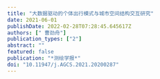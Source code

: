 ```yaml
---
title: "大数据驱动的个体出行模式与城市空间结构交互研究"
date: 2021-06-01
publishDate: 2022-02-28T07:28:45.645617Z
authors: [" 曹劲舟"]
publication_types: ["2"]
abstract: ""
featured: false
publication: "*测绘学报*"
doi: "10.11947/j.AGCS.2021.20200287"
---
```


